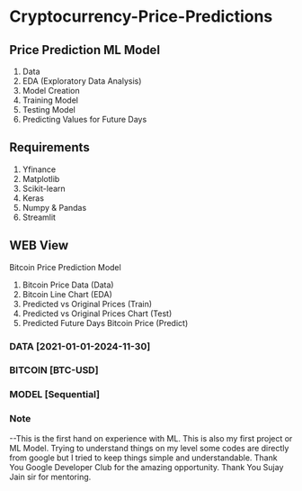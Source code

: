 # Cryptocurrency-Price-Predictions

## Price Prediction ML Model
1. Data
2. EDA (Exploratory Data Analysis)
3. Model Creation
4. Training Model
5. Testing Model
6. Predicting Values for Future Days

## Requirements
1. Yfinance
2. Matplotlib
3. Scikit-learn
4. Keras
5. Numpy & Pandas
6. Streamlit

## WEB View

Bitcoin Price Prediction Model
1. Bitcoin Price Data (Data)
2. Bitcoin Line Chart (EDA)
3. Predicted vs Original Prices (Train)
4. Predicted vs Original Prices Chart (Test)
5. Predicted Future Days Bitcoin Price (Predict)


### DATA [2021-01-01-2024-11-30]
### BITCOIN [BTC-USD]
### MODEL [Sequential]


### Note
--This is the first hand on experience with ML. This is also my first project or ML Model. Trying to understand things on my level some codes are directly from google but I tried to keep things simple and understandable. Thank You Google Developer Club for the amazing 
opportunity. Thank You Sujay Jain sir for mentoring.
